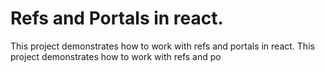 # Refs and Portals in react.

This project demonstrates how to work with refs and portals in react.
This project demonstrates how to work with refs and po